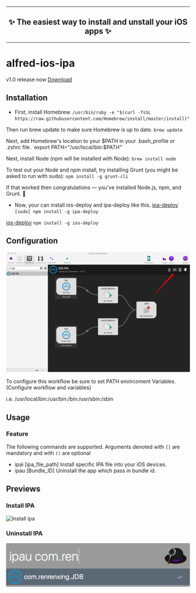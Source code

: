 <hr />
<h2 align="center">
  ✨ The easiest way to install and unstall your iOS apps ✨
</h2>
<hr />

# alfred-ios-ipa
v1.0 release now [Download](https://github.com/BroderickLee/alfred-ios-ipa/releases/download/1.0/alfred-ios-ipa.alfredworkflow)

## Installation
- First, install Homebrew.
`/usr/bin/ruby -e "$(curl -fsSL https://raw.githubusercontent.com/Homebrew/install/master/install)"`

Then run brew update to make sure Homebrew is up to date.
`brew update`

Next, add Homebrew's location to your $PATH in your .bash_profile or .zshrc file.
`export PATH="/usr/local/bin:$PATH"`

Next, install Node (npm will be installed with Node):
`brew install node`

To test out your Node and npm install, try installing Grunt (you might be asked to run with sudo):
`npm install -g grunt-cli`

If that worked then congratulations — you've installed Node.js, npm, and Grunt. 🚀

- Now, your can install ios-deploy and ipa-deploy like this.
[ipa-deploy](https://www.npmjs.com/package/ipa-deploy)
`[sudo] npm install -g ipa-deploy`

[ios-deploy](https://www.npmjs.com/package/ios-deploy)
`npm install -g ios-deploy`

## Configuration
![Configuration](https://raw.githubusercontent.com/BroderickLee/alfred-ios-ipa/master/index.png "configuration")

To configure this workflow be sure to set PATH envircoment Variables. (Configure workflow and variables)

i.e. /usr/local/bin:/usr/bin:/bin:/usr/sbin:/sbin

## Usage

### Feature

The following commands are supported. Arguments denoted with `[]` are mandatory and with `()` are optional

- ipai [ipa_file_path] 		Install specific IPA file into your iOS devices. 
- ipau [Bundle_ID]			Uninstall the app which pass in bundle id.

## Previews

### Install IPA
![Install ipa](hhttps://raw.githubusercontent.com/BroderickLee/alfred-ios-ipa/master/usage_ipa_install.png "Install ipa")

### Uninstall IPA
![Uninstall ipa](https://raw.githubusercontent.com/BroderickLee/alfred-ios-ipa/master/usage_ipa_uninstall.png "Uninstall ipa")




